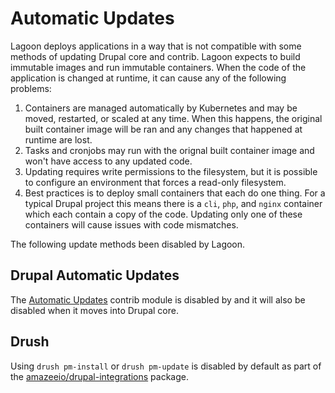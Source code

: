 # Automatic Updates

Lagoon deploys applications in a way that is not compatible with some methods of
updating Drupal core and contrib. Lagoon expects to build immutable images and
run immutable containers. When the code of the application is changed at
runtime, it can cause any of the following problems:

1. Containers are managed automatically by Kubernetes and may be moved,
   restarted, or scaled at any time. When this happens, the original built
   container image will be ran and any changes that happened at runtime are
   lost.
2. Tasks and cronjobs may run with the orignal built container image and won't
   have access to any updated code.
3. Updating requires write permissions to the filesystem, but it is possible to
   configure an environment that forces a read-only filesystem.
4. Best practices is to deploy small containers that each do one thing. For a
   typical Drupal project this means there is a `cli`, `php`, and `nginx`
   container which each contain a copy of the code. Updating only one of these
   containers will cause issues with code mismatches.

The following update methods been disabled by Lagoon.

## Drupal Automatic Updates

The [Automatic Updates](https://www.drupal.org/project/automatic_updates)
contrib module is disabled by and it will also be disabled when it moves
into Drupal core.

## Drush

Using `drush pm-install` or `drush pm-update` is disabled by default as part of
the [amazeeio/drupal-integrations](https://github.com/amazeeio/drupal-integrations)
package.
